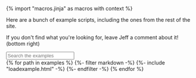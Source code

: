{% import "macros.jinja" as macros with context %}

Here are a bunch of example scripts, including the ones from the rest of the site.

If you don't find what you're looking for, leave Jeff a comment about it! (bottom right)

<input id="examplesearch" placeholder="Search the examples" id="box" type="text"/>

<div id="examples">
{% for path in examples %}
  {%- filter markdown -%}
	{%- include "loadexample.html" -%}
  {%- endfilter -%}
{% endfor %}
</div>
